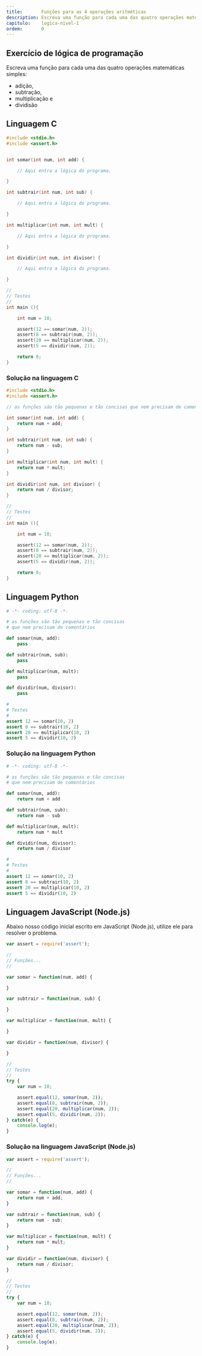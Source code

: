 ```yaml
---
title:       Funções para as 4 operações aritméticas
description: Escreva uma função para cada uma das quatro operações matemáticas simples.
capitulo:    logica-nivel-1
ordem:       0
---
```




Exercício de lógica de programação
---

Escreva uma função para cada uma das quatro operações matemáticas simples:

- adição,
- subtração,
- multiplicação e
- dividisão



Linguagem C
---

```c
#include <stdio.h>
#include <assert.h>


int somar(int num, int add) {

    // Aqui entra a lógica do programa.

}

int subtrair(int num, int sub) {

    // Aqui entra a lógica do programa.

}

int multiplicar(int num, int mult) {

    // Aqui entra a lógica do programa.

}

int dividir(int num, int divisor) {

    // Aqui entra a lógica do programa.

}

//
// Testes
//
int main (){

    int num = 10;

	assert(12 == somar(num, 2));
	assert(8 == subtrair(num, 2));
	assert(20 == multiplicar(num, 2));
	assert(5 == dividir(num, 2));

	return 0;
}
```


### Solução na linguagem C

```c
#include <stdio.h>
#include <assert.h>

// as funções são tão pequenas e tão concisas que nem precisam de comentários

int somar(int num, int add) {
    return num + add;
}

int subtrair(int num, int sub) {
    return num - sub;
}

int multiplicar(int num, int mult) {
    return num * mult;
}

int dividir(int num, int divisor) {
    return num / divisor;
}

//
// Testes
//
int main (){

    int num = 10;

	assert(12 == somar(num, 2));
	assert(8 == subtrair(num, 2));
	assert(20 == multiplicar(num, 2));
	assert(5 == dividir(num, 2));

	return 0;
}
```


Linguagem Python
---


```python
# -*- coding: utf-8 -*-

# as funções são tão pequenas e tão concisas
# que nem precisam de comentários

def somar(num, add):
    pass

def subtrair(num, sub):
    pass

def multiplicar(num, mult):
    pass

def dividir(num, divisor):
    pass

#
# Testes
#
assert 12 == somar(10, 2)
assert 8 == subtrair(10, 2)
assert 20 == multiplicar(10, 2)
assert 5 == dividir(10, 2)
```


### Solução na linguagem Python


```python
# -*- coding: utf-8 -*-

# as funções são tão pequenas e tão concisas
# que nem precisam de comentários

def somar(num, add):
    return num + add

def subtrair(num, sub):
    return num - sub

def multiplicar(num, mult):
    return num * mult

def dividir(num, divisor):
    return num / divisor

#
# Testes
#
assert 12 == somar(10, 2)
assert 8 == subtrair(10, 2)
assert 20 == multiplicar(10, 2)
assert 5 == dividir(10, 2)
```


Linguagem JavaScript (Node.js)
---

Abaixo nosso código inicial escrito em JavaScript (Node.js), utilize ele para resolver o problema.


```javascript
var assert = require('assert');

//
// Funções...
//

var somar = function(num, add) {

}

var subtrair = function(num, sub) {

}

var multiplicar = function(num, mult) {

}

var dividir = function(num, divisor) {

}

//
// Testes
//
try {
    var num = 10;

    assert.equal(12, somar(num, 2));
    assert.equal(8, subtrair(num, 2));
    assert.equal(20, multiplicar(num, 2));
    assert.equal(5, dividir(num, 2));
} catch(e) {
    console.log(e);
}

```


### Solução na linguagem JavaScript (Node.js)


```javascript
var assert = require('assert');

//
// Funções...
//

var somar = function(num, add) {
    return num + add;
}

var subtrair = function(num, sub) {
    return num - sub;
}

var multiplicar = function(num, mult) {
    return num * mult;
}

var dividir = function(num, divisor) {
    return num / divisor;
}

//
// Testes
//
try {
    var num = 10;

    assert.equal(12, somar(num, 2));
    assert.equal(8, subtrair(num, 2));
    assert.equal(20, multiplicar(num, 2));
    assert.equal(5, dividir(num, 2));
} catch(e) {
    console.log(e);
}

```

